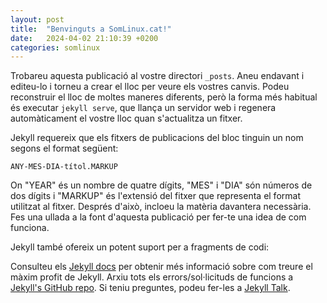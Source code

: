```yaml
---
layout: post
title:  "Benvinguts a SomLinux.cat!"
date:   2024-04-02 21:10:39 +0200
categories: somlinux
---
```

Trobareu aquesta publicació al vostre directori `_posts`. Aneu endavant i editeu-lo i torneu a crear el lloc per veure els vostres canvis. Podeu reconstruir el lloc de moltes maneres diferents, però la forma més habitual és executar `jekyll serve`, que llança un servidor web i regenera automàticament el vostre lloc quan s'actualitza un fitxer.

Jekyll requereix que els fitxers de publicacions del bloc tinguin un nom segons el format següent:

`ANY-MES-DIA-títol.MARKUP`

On "YEAR" és un nombre de quatre dígits, "MES" i "DIA" són números de dos dígits i "MARKUP" és l'extensió del fitxer que representa el format utilitzat al fitxer. Després d'això, incloeu la matèria davantera necessària. Fes una ullada a la font d'aquesta publicació per fer-te una idea de com funciona.

Jekyll també ofereix un potent suport per a fragments de codi:



Consulteu els [Jekyll docs][jekyll-docs] per obtenir més informació sobre com treure el màxim profit de Jekyll. Arxiu tots els errors/sol·licituds de funcions a [Jekyll's GitHub repo][jekyll-gh]. Si teniu preguntes, podeu fer-les a [Jekyll Talk][jekyll-talk].

[jekyll-docs]: https://jekyllrb.com/docs/home
[jekyll-gh]: https://github.com/jekyll/jekyll
[jekyll-talk]: https://talk.jekyllrb.com/